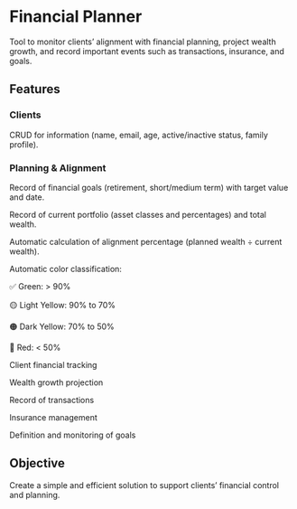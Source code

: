 # Financial Planner
Tool to monitor clients’ alignment with financial planning, project wealth growth, and record important events such as transactions, insurance, and goals.

## Features
### Clients

CRUD for information (name, email, age, active/inactive status, family profile).

### Planning & Alignment

Record of financial goals (retirement, short/medium term) with target value and date.

Record of current portfolio (asset classes and percentages) and total wealth.

Automatic calculation of alignment percentage (planned wealth ÷ current wealth).

Automatic color classification:

✅ Green: > 90%

🟡 Light Yellow: 90% to 70%

🟠 Dark Yellow: 70% to 50%

🔴 Red: < 50%

Client financial tracking

Wealth growth projection

Record of transactions

Insurance management

Definition and monitoring of goals

## Objective
Create a simple and efficient solution to support clients’ financial control and planning.
